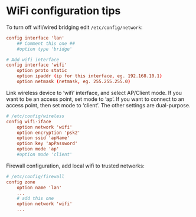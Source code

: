 # WiFi configuration tips

To turn off wifi/wired bridging edit `/etc/config/network`:
```conf
config interface 'lan'
    ## Comment this one ##
    #option type 'bridge'

# Add wifi interface
config interface 'wifi'
    option proto static
    option ipaddr (ip for this interface, eg. 192.168.10.1)
    option netmask (netmask, eg. 255.255.255.0)
```

Link wireless device to ‘wifi’ interface, and select AP/Client mode.
If you want to be an access point, set mode to ‘ap’. 
If you want to connect to an access point, then set mode to ‘client’.
The other settings are dual-purpose.
```conf
# /etc/config/wireless
config wifi-iface
	option network 'wifi'
	option encryption 'psk2'
	option ssid 'apName'
	option key 'apPassword'
	option mode 'ap'
	#option mode 'client'
```

Firewall configuration, add local wifi to trusted networks:
```conf
# /etc/config/firewall
config zone
    option name 'lan'
    ...
    # add this one
    option network 'wifi'
    ...
```
